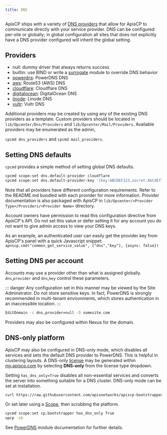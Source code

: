 ```yaml
---
title: DNS
---
```


ApisCP ships with a variety of [DNS providers](https://github.com/search?q=topic%3Adns+org%3Aapisnetworks&type=Repositories) that allow for ApisCP to communicate directly with your service provider. DNS can be configured per-site or globally; in global configuration all sites that does not explicitly have a DNS provider configured will inherit the global setting.

## Providers

- null: dummy driver that always returns success
- builtin: use BIND or write a [surrogate](../PROGRAMMING.md#extending-modules-with-surrogates) module to override DNS behavior
- [powerdns](https://github.com/lithiumhosting/apnscp-powerdns): PowerDNS DNS
- [aws](https://github.com/apisnetworks/apnscp-dns-aws): Route53 (AWS) DNS
- [cloudflare](https://github.com/apisnetworks/apnscp-dns-cloudflare): Cloudflare DNS
- [digitalocean](https://github.com/apisnetworks/apnscp-dns-digitalocean): DigitalOcean DNS
- [linode](https://github.com/apisnetworks/apnscp-dns-linode): Linode DNS
- [vultr](https://github.com/apisnetworks/apnscp-dns-vultr): Vultr DNS

Additional providers may be created by using any of the existing DNS providers as a template. Custom providers should be located in `lib/Opcenter/Dns/Providers` and `lib/Opcenter/Mail/Providers`.  Available providers may be enumerated as the admin,

`cpcmd dns_providers` and `cpcmd mail_providers`.

## Setting DNS defaults

`cpcmd` provides a simple method of setting global DNS defaults.

```bash
cpcmd scope:set dns.default-provider cloudflare
cpcmd scope:set dns.default-provider-key '[key:ABCDEF123,secret:AbCdEf12345,proxy:true]'
```

Note that all providers have different configuration requirements. Refer to the README.md bundled with each provider for more information. Provider documentation is also packaged with ApisCP in `lib/Opcenter/<Provider Type>/Providers/<Provider Name>` directory.

Account owners have permission to read this configuration directive from ApisCP's API. Do not set this value or defer setting it for any account you do not want to give admin access to view your DNS keys.

As an example,  an authenticated user can easily get the provider key from ApisCP's panel with a quick Javascript snippet: `apnscp.cmd("common_get_service_value", ["dns","key"], {async: false})`

## Setting DNS per account

Accounts may use a provider other than what is assigned globally. `dns`,`provider` and `dns`,`key` control these parameters.

::: danger
Any configuration set in this manner may be viewed by the Site Adminstrator. Do not store sensitive keys. In fact, PowerDNS is strongly recommended in multi-tenant environments, which stores authentication in an inaccessible location.
:::

```bash
EditDomain -c dns,provider=null -D somesite.com
```

Providers may also be configured within Nexus for the domain.

## DNS-only platform

ApisCP may also be configured in DNS-only mode, which disables all services and sets the default DNS provider to PowerDNS. This is helpful in clustering layouts. A DNS-only [license](../LICENSE.md) may be generated within [my.apiscp.com](https://my.apiscp.com) by selecting **DNS-only** from the license type dropdown.

Setting `has_dns_only=True` disables all non-essential services and converts the server into something suitable for a DNS cluster. DNS-only mode can be set at installation.

```bash
curl https://raw.githubusercontent.com/apisnetworks/apiscp-bootstrapper/master/bootstrap.sh | bash -s - -s use_robust_dns='true' -s has_dns_only='true' -s whitelist_ip='136.37.24.241'
```

Or set later using a [Scope](Scopes.md), then scrubbing the platform.

```bash
cpcmd scope:set cp.bootstrapper has_dns_only True
upcp -sb
```

See [PowerDNS](dns/PowerDNS.md) module documentation for further details.